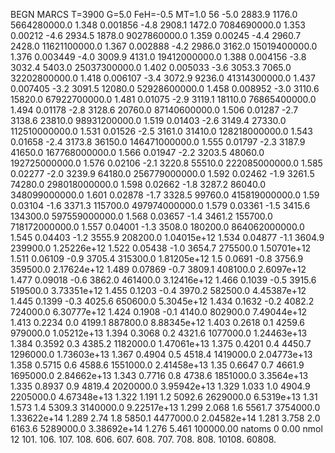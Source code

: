 BEGN
MARCS T=3900 G=5.0 FeH=-0.5 MT=1.0
                  56
-5.0 2883.9 1176.0 5664280000.0 1.348 0.001856 
-4.8 2908.1 1472.0 7084690000.0 1.353 0.00212 
-4.6 2934.5 1878.0 9027860000.0 1.359 0.00245 
-4.4 2960.7 2428.0 11621100000.0 1.367 0.002888 
-4.2 2986.0 3162.0 15019400000.0 1.376 0.003449 
-4.0 3009.9 4131.0 19412000000.0 1.388 0.004156 
-3.8 3032.4 5403.0 25037300000.0 1.402 0.005033 
-3.6 3053.3 7065.0 32202800000.0 1.418 0.006107 
-3.4 3072.9 9236.0 41314300000.0 1.437 0.007405 
-3.2 3091.5 12080.0 52928600000.0 1.458 0.008952 
-3.0 3110.6 15820.0 67922700000.0 1.481 0.01075 
-2.9 3119.1 18110.0 76865400000.0 1.494 0.01178 
-2.8 3128.6 20760.0 87140600000.0 1.506 0.01287 
-2.7 3138.6 23810.0 98931200000.0 1.519 0.01403 
-2.6 3149.4 27330.0 112510000000.0 1.531 0.01526 
-2.5 3161.0 31410.0 128218000000.0 1.543 0.01658 
-2.4 3173.8 36150.0 146471000000.0 1.555 0.01797 
-2.3 3187.9 41650.0 167768000000.0 1.566 0.01947 
-2.2 3203.5 48060.0 192725000000.0 1.576 0.02106 
-2.1 3220.8 55510.0 222085000000.0 1.585 0.02277 
-2.0 3239.9 64180.0 256779000000.0 1.592 0.02462 
-1.9 3261.5 74280.0 298018000000.0 1.598 0.02662 
-1.8 3287.2 86040.0 348099000000.0 1.601 0.02878 
-1.7 3328.5 99760.0 415819000000.0 1.59 0.03104 
-1.6 3371.3 115700.0 497974000000.0 1.579 0.03361 
-1.5 3415.6 134300.0 597559000000.0 1.568 0.03657 
-1.4 3461.2 155700.0 718172000000.0 1.557 0.04001 
-1.3 3508.0 180200.0 864062000000.0 1.545 0.04403 
-1.2 3555.9 208200.0 1.04015e+12 1.534 0.04877 
-1.1 3604.9 239900.0 1.25226e+12 1.522 0.05438 
-1.0 3654.7 275500.0 1.50701e+12 1.511 0.06109 
-0.9 3705.4 315300.0 1.81205e+12 1.5 0.0691 
-0.8 3756.9 359500.0 2.17624e+12 1.489 0.07869 
-0.7 3809.1 408100.0 2.6097e+12 1.477 0.09018 
-0.6 3862.0 461400.0 3.12416e+12 1.466 0.1039 
-0.5 3915.6 519500.0 3.73351e+12 1.455 0.1203 
-0.4 3970.2 582500.0 4.45387e+12 1.445 0.1399 
-0.3 4025.6 650600.0 5.3045e+12 1.434 0.1632 
-0.2 4082.2 724000.0 6.30777e+12 1.424 0.1908 
-0.1 4140.0 802900.0 7.49044e+12 1.413 0.2234 
0.0 4199.1 887800.0 8.88345e+12 1.403 0.2618 
0.1 4259.6 979000.0 1.05212e+13 1.394 0.3068 
0.2 4321.6 1077000.0 1.24463e+13 1.384 0.3592 
0.3 4385.2 1182000.0 1.47061e+13 1.375 0.4201 
0.4 4450.7 1296000.0 1.73603e+13 1.367 0.4904 
0.5 4518.4 1419000.0 2.04773e+13 1.358 0.5715 
0.6 4588.6 1551000.0 2.41458e+13 1.35 0.6647 
0.7 4661.9 1695000.0 2.84662e+13 1.343 0.7716 
0.8 4738.6 1851000.0 3.3564e+13 1.335 0.8937 
0.9 4819.4 2020000.0 3.95942e+13 1.329 1.033 
1.0 4904.9 2205000.0 4.67348e+13 1.322 1.191 
1.2 5092.6 2629000.0 6.5319e+13 1.31 1.573 
1.4 5309.3 3140000.0 9.22517e+13 1.299 2.068 
1.6 5561.7 3754000.0 1.33622e+14 1.289 2.74 
1.8 5850.1 4477000.0 2.04582e+14 1.281 3.758 
2.0 6163.6 5289000.0 3.38692e+14 1.276 5.461 
100000.00
natoms              0      0.00
nmol          12
          101.         106.       107.      108.         606.        607.        608.
          707.         708.       808.    10108.       60808.
